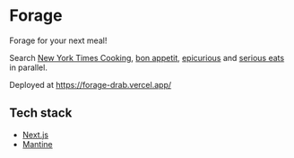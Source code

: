 # Forage

Forage for your next meal!

Search [New York Times Cooking](https://cooking.nytimes.com/), [bon appetit](https://www.bonappetit.com/), [epicurious](https://www.epicurious.com/) and [serious eats](https://www.seriouseats.com/) in parallel.

Deployed at <https://forage-drab.vercel.app/>

## Tech stack

- [Next.js](https://nextjs.org/)
- [Mantine](https://mantine.dev/)
